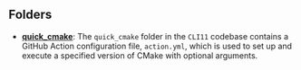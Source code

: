 ## Folders
- **[quick_cmake](actions/quick_cmake.driver.md)**: The `quick_cmake` folder in the `CLI11` codebase contains a GitHub Action configuration file, `action.yml`, which is used to set up and execute a specified version of CMake with optional arguments.


